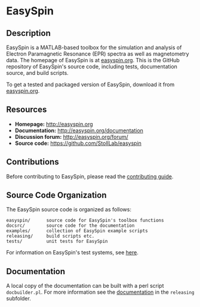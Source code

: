 # EasySpin

## Description

EasySpin is a MATLAB-based toolbox for the simulation and analysis of Electron Paramagnetic Resonance (EPR) spectra as well as magnetometry data. The homepage of EasySpin is at [easyspin.org](http://easyspin.org). This is the GitHub repository of EasySpin's source code, including tests, documentation source, and build scripts.

To get a tested and packaged version of EasySpin, download it from [easyspin.org](http://easyspin.org).

## Resources

- **Homepage:** <http://easyspin.org>
- **Documentation:** <http://easyspin.org/documentation>
- **Discussion forum:** <http://easyspin.org/forum/>
- **Source code:** <https://github.com/StollLab/easyspin>

## Contributions

Before contributing to EasySpin, please read the [contributing guide](/CONTRIBUTING.md).

## Source Code Organization

The EasySpin source code is organized as follows:

    easyspin/      source code for EasySpin's toolbox functions
    docsrc/        source code for the documentation
    examples/      collection of EasySpin example scripts
    releasing/     build scripts etc.
    tests/         unit tests for EasySpin

For information on EasySpin's test systems, see [here](/TESTING.md).

## Documentation

A local copy of the documentation can be built with a perl script `docbuilder.pl`. For more information see the [documentation](/releasing/howto_documentation.md) in the `releasing` subfolder.
